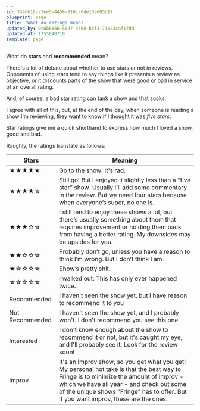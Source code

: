 ```yaml
---
id: 354db16c-3ee5-4458-8161-64e10a605b17
blueprint: page
title: 'What do ratings mean?'
updated_by: 9c6b6866-e047-4568-b3f4-71623caf17dd
updated_at: 1755040719
template: page
---
```

What do **stars** and **recommended** mean?

There's a lot of debate about whether to use stars or not in reviews. Opponents of using stars tend to say things like it presents a review as objective, or it discounts parts of the show that were good or bad in service of an overall rating.

And, of course, a bad star rating can tank a show and that sucks.

I agree with all of this, but, at the end of the day, when someone is reading a show I'm reviewing, they want to know if I thought it was _five stars_.

Star ratings give me a quick shorthand to express how much I loved a show, good and bad.

Roughly, the ratings translate as follows:

| Stars    |   Meaning  |
| --- | --- |
|  ★★★★★   |   Go to the show. It's rad. |
| ★★★★☆   | Still go! But I enjoyed it slightly less than a “five star” show. Usually I’ll add some commentary in the review. But we need four stars because when everyone’s super, no one is. |
| ★★★☆☆  | I still tend to enjoy these shows a lot, but there’s usually something about them that requires improvement or holding them back from having a better rating. My downsides may be upsides for you. |
| ★★☆☆☆ | Probably don’t go, unless you have a reason to think I’m wrong. But I don’t think I am. |
| ★☆☆☆☆ | Show’s pretty shit. |
| ☆☆☆☆☆ | I walked out. This has only ever happened twice.
| Recommended | I haven't seen the show yet, but I have reason to recommend it to you |
| Not Recommended | I haven't seen the show yet, and I probably won't. I don't recommend you see this one. |
| Interested      | I don't know enough about the show to recommend it or not, but it's caught my eye, and I'll probably see it. Look for the review soon! |
| Improv          | It's an Improv show, so you get what you get! My personal hot take is that the best way to Fringe is to minimize the amount of improv - which we have all year - and check out some of the unique shows "Fringe" has to offer. But if you want improv, these are the ones. |
